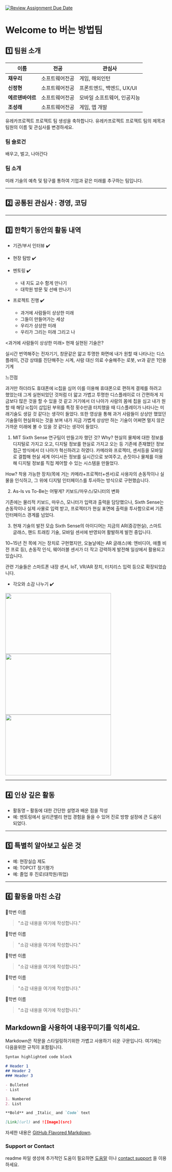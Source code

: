 [![Review Assignment Due Date](https://classroom.github.com/assets/deadline-readme-button-22041afd0340ce965d47ae6ef1cefeee28c7c493a6346c4f15d667ab976d596c.svg)](https://classroom.github.com/a/meKNgBF9)
# Welcome to 버는 방법팀

## 1️⃣ 팀원 소개

| **이름** | **전공** | **관심사** |
| --- | --- | --- |
| **채우리** | 소프트웨어전공 | 게임, 해외인턴 |
| **신정현** | 소프트웨어전공 | 프론트엔드, 백엔드, UX/UI |
| **에르덴바야르** | 소프트웨어전공 | 모바일 소프트웨어, 인공지능 |
| **조성래** | 소프트웨어전공 | 게임, 앱 개발 |


유레카프로젝트 프로젝트 팀 생성을 축하합니다.
유레카프로젝트 프로젝트 팀의 제목과 팀원의 이름 및 관심사를 변경하세요.

### 팀 슬로건

배우고, 벌고, 나아간다

### 팀 소개

미래 기술의 예측 및 탐구를 통하여 기업과 같은 미래를 추구하는 팀입니다.

***

## 2️⃣ 공통된 관심사 : 경영, 코딩

***

## 3️⃣ 한학기 동안의 활동 내역

- 기관/부서 인터뷰 ✔️  

- 현장 탐방 ✔️  

- 멘토링 ✔️  
  - 내 지도 교수 함게 만나기
  - 대학원 방문 및 선배 만나기

- 프로젝트 진행 ✔️  
  - 과거에 사람들이 상상한 미래
  - 그들이 만들어가는 세상
  - 우리가 상상한 미래
  - 우리가 그리는 미래 그리고 나

<과거에 사람들이 상상한 미래>
현재 실현된 기술은?

실시간 번역해주는 전자기기, 창문같은 얇고 투명한 화면에 내가 원할 때 나타나는 디스플레이, 건강 상태를 진단해주는 시계, 사람 대신 의료 수술해주는 로봇, vr과 같은 1인용 기계

느낀점

과거만 하더라도 휴대폰에 ic칩을 심어 이를 이용해 휴대폰으로 편하게 결제를 하려고 했었는데 그게 실현되었던 것처럼
더 얇고 가볍고 투명한 디스플레이로 더 간편하게 지금보다 많은 것을 할 수 있을 것 같고 거기에서 더 나아가 사람의 몸에 칩을 심고 내가 원할 때 해당 ic칩이 삽입된 부위를 특정 횟수만큼 터치했을 때 디스플레이가 나타나는 미래기술도 생길 것 같다는 생각이 들었다. 또한 영상을 통해 과거 사람들이 상상만 했었던 기술들이 현실화되는 것을 보며 내가 지금 가볍게 상상만 하는 기술이 어쩌면 멀지 않은 가까운 미래에 볼 수 있을 것 같다는 생각이 들었다.

1. MIT Sixth Sense 연구팀이 만들고자 했던 것?
Why?
현실의 물체에 대한 정보를 디지털로 가지고 오고, 디지털 정보를 현실로 가지고 오는 등 기존에 존재했던 정보 접근 방식에서 더 나아가 혁신하려고 하였다.
카메라와 프로젝터, 센서등을 모바일로 결합해 현실 세계 어디서든 정보를 실시간으로 보여주고, 손짓이나 물체를 이용해 디지털 정보를 직접 제어할 수 있는 시스템을 만들었다.

How?
착용 가능한 장치(목에 거는 카메라+프로젝터+센서)로 사용자의 손동작이나 실물을 인식하고, 그 위에 디지털 인터페이스를 투사하는 방식으로 구현했습니다.

2. As-Is vs To-Be는 어떻게?
키보드/마우스/모니터의 변화

기존에는 물리적 키보드, 마우스, 모니터가 입력과 출력을 담당했으나, Sixth Sense는 손동작이나 실제 사물로 입력 받고, 프로젝터가 현실 표면에 출력을 투사함으로써 기존 인터페이스 경계를 넘었다.

3. 현재 기술의 발전 모습
Sixth Sense의 아이디어는 지금의 AR(증강현실), 스마트 글래스, 핸드 트래킹 기술, 모바일 센서에 반영되어 활발하게 발전 중입니다.

10~15년 전 목에 거는 장치로 구현했지만, 오늘날에는 AR 글래스(예: 엔비디아, 애플 비전 프로 등), 손동작 인식, 웨어러블 센서가 더 작고 강력하게 발전해 일상에서 활용되고 있습니다.

관련 기술들은 스마트폰 내장 센서, IoT, VR/AR 장치, 터치리스 입력 등으로 확장되었습니다.


- 각오와 소감 나누기 ✔️  


<!-- 활동 사진 추가 예시 -->
<img src="https://pixnio.com/free-images/2017/08/14/2017-08-14-13-09-09-960x651.jpg?text=활동사진1" width="330" height="190"/>
<img src="https://pixnio.com/free-images/2017/08/14/2017-08-14-20-51-02-960x640.jpg?text=활동사진2" width="330" height="190"/>
<img src="https://pixnio.com/free-images/2017/08/15/2017-08-15-10-05-39-960x640.jpg?text=활동사진3" width="330" height="190"/>

***

## 4️⃣ 인상 깊은 활동

- 활동명 – 활동에 대한 간단한 설명과 배운 점을 작성  
- 예: 멘토링에서 실리콘밸리 현업 경험을 들을 수 있어 진로 방향 설정에 큰 도움이 되었다.  

***

## 5️⃣ 특별히 알아보고 싶은 것
- 예: 현장실습 제도
- 예: TOPCIT 정기평가
- 예: 졸업 후 진로(대학원/취업)

***

## 6️⃣ 활동을 마친 소감

🔗학번 이름  
> "소감 내용을 여기에 작성합니다."

🔗학번 이름  
> "소감 내용을 여기에 작성합니다."

🔗학번 이름  
> "소감 내용을 여기에 작성합니다."

🔗학번 이름  
> "소감 내용을 여기에 작성합니다."

🔗학번 이름  
> "소감 내용을 여기에 작성합니다."


## Markdown을 사용하여 내용꾸미기를 익히세요.

Markdown은 작문을 스타일링하기위한 가볍고 사용하기 쉬운 구문입니다. 여기에는 다음을위한 규칙이 포함됩니다.

```markdown
Syntax highlighted code block

# Header 1
## Header 2
### Header 3

- Bulleted
- List

1. Numbered
2. List

**Bold** and _Italic_ and `Code` text

[Link](url) and ![Image](src)
```

자세한 내용은 [GitHub Flavored Markdown](https://guides.github.com/features/mastering-markdown/).

### Support or Contact

readme 파일 생성에 추가적인 도움이 필요하면 [도움말](https://help.github.com/articles/about-readmes/) 이나 [contact support](https://github.com/contact) 을 이용하세요.

